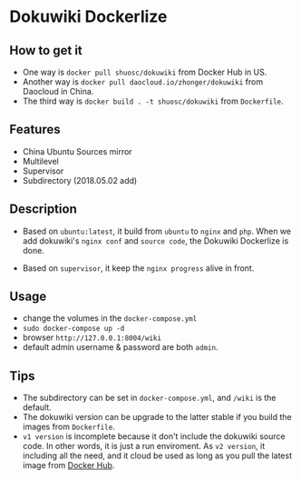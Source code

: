 # Dokuwiki Dockerlize

## How to get it

- One way is `docker pull shuosc/dokuwiki` from Docker Hub in US.
- Another way is `docker pull daocloud.io/zhonger/dokuwiki` from Daocloud in China.
- The third way is `docker build . -t shuosc/dokuwiki` from `Dockerfile`.

## Features

- China Ubuntu Sources mirror
- Multilevel
- Supervisor
- Subdirectory (2018.05.02 add)

## Description

- Based on `ubuntu:latest`, it build from `ubuntu` to `nginx` and `php`. When we add dokuwiki's `nginx conf` and `source code`, the Dokuwiki Dockerlize is done.

- Based on `supervisor`, it keep the `nginx progress` alive in front.

## Usage

- change the volumes in the `docker-compose.yml`
- `sudo docker-compose up -d`
- browser `http://127.0.0.1:8004/wiki`
- default admin username & password are both `admin`.

## Tips

- The subdirectory can be set in `docker-compose.yml`, and `/wiki` is the default.
- The dokuwiki version can be upgrade to the latter stable if you build the images from `Dockerfile`.
- `v1 version` is incomplete because it don't include the dokuwiki source code. In other words, it is just a run enviroment. As `v2 version`, it including all the need, and it cloud be used as long as you pull the latest image from [Docker Hub](https://hub.docker.com/r/shuosc/dokuwiki).

